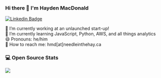 ### Hi there 👋 I'm Hayden MacDonald

[![Linkedin Badge](https://img.shields.io/badge/-haydenmacdonald-blue?style=flat-square&logo=Linkedin&logoColor=white&link=https://www.linkedin.com/in/hayden-macdonald/)](https://www.linkedin.com/in/hayden-macdonald/)

🔭 I’m currently working at an unlaunched start-up!  
🌱 I’m currently learning JavaScript, Python, AWS, and all things analytics  
😄 Pronouns: he/him  
💌 How to reach me: hmd[at]needleinthehay.ca  

### 💻 Open Source Stats

<picture>
    <source srcset="https://github-readme-stats.vercel.app/api?username=HaydenMacDonald&include_all_commits=true&count_private=true&show_icons=true&line_height=20&title_color=7A7ADB&icon_color=2234AE&text_color=D3D3D3&bg_color=0,000000,130F40" media="(data-color-mode: dark)"/>
    <img src="https://github-readme-stats.vercel.app/api?username=HaydenMacDonald"/>
</picture>

<!--
[![Hayden's GitHub stats](https://github-readme-stats.vercel.app/api?username=HaydenMacDonald)](https://github.com/HaydenMacDonald/github-readme-stats)


